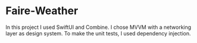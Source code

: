 # Faire-Weather

In this project I used SwiftUI and Combine. I chose MVVM with a networking layer as design system. To make the unit tests, I used dependency injection.
